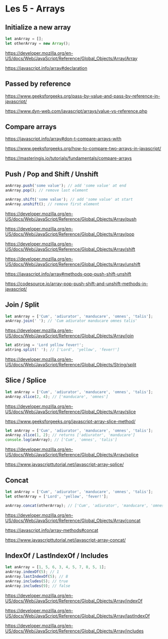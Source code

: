 # Les 5 - Arrays

## Initialize a new array

```javascript
let anArray = [];
let otherArray = new Array();
```

https://developer.mozilla.org/en-US/docs/Web/JavaScript/Reference/Global_Objects/Array/Array

https://javascript.info/array#declaration

## Passed by reference

https://www.geeksforgeeks.org/pass-by-value-and-pass-by-reference-in-javascript/

https://www.dyn-web.com/javascript/arrays/value-vs-reference.php

## Compare arrays

https://javascript.info/array#don-t-compare-arrays-with

https://www.geeksforgeeks.org/how-to-compare-two-arrays-in-javascript/

https://masteringjs.io/tutorials/fundamentals/compare-arrays

## Push / Pop and Shift / Unshift

```javascript
anArray.push('some value'); // add 'some value' at end
anArray.pop(); // remove last element

anArray.shift('some value'); // add 'some value' at start
anArray.unshift(); // remove first element
```

https://developer.mozilla.org/en-US/docs/Web/JavaScript/Reference/Global_Objects/Array/push

https://developer.mozilla.org/en-US/docs/Web/JavaScript/Reference/Global_Objects/Array/pop

https://developer.mozilla.org/en-US/docs/Web/JavaScript/Reference/Global_Objects/Array/shift

https://developer.mozilla.org/en-US/docs/Web/JavaScript/Reference/Global_Objects/Array/unshift

https://javascript.info/array#methods-pop-push-shift-unshift

https://codesource.io/array-pop-push-shift-and-unshift-methods-in-javascript/

## Join / Split

```javascript
let anArray = ['Cum', 'adiurator', 'manducare', 'omnes', 'talis'];
anArray.join(' '); // 'Cum adiurator manducare omnes talis'
```

https://developer.mozilla.org/en-US/docs/Web/JavaScript/Reference/Global_Objects/Array/join

```javascript
let aString = 'Lord yellow fever!';
aString.split(' '); // ['Lord', 'yellow', 'fever!']
```

https://developer.mozilla.org/en-US/docs/Web/JavaScript/Reference/Global_Objects/String/split

## Slice / Splice

```javascript
let anArray = ['Cum', 'adiurator', 'manducare', 'omnes', 'talis'];
anArray.slice(2, 4); // ['manducare', 'omnes']
```

https://developer.mozilla.org/en-US/docs/Web/JavaScript/Reference/Global_Objects/Array/slice

https://www.geeksforgeeks.org/javascript-array-slice-method/

```javascript
let anArray = ['Cum', 'adiurator', 'manducare', 'omnes', 'talis'];
anArray.slice(1, 2); // returns ['adiurator', 'manducare']
console.log(anArray); // ['Cum', 'omnes', 'talis']
```

https://developer.mozilla.org/en-US/docs/Web/JavaScript/Reference/Global_Objects/Array/splice

https://www.javascripttutorial.net/javascript-array-splice/

## Concat

```javascript
let anArray = ['Cum', 'adiurator', 'manducare', 'omnes', 'talis'];
let otherArray = ['Lord', 'yellow', 'fever!'];

anArray.concat(otherArray); // ['Cum', 'adiurator', 'manducare', 'omnes', 'talis', 'Lord', 'yellow', 'fever!']
```

https://developer.mozilla.org/en-US/docs/Web/JavaScript/Reference/Global_Objects/Array/concat

https://javascript.info/array-methods#concat

https://www.javascripttutorial.net/javascript-array-concat/

## IndexOf / LastIndexOf / Includes

```javascript
let anArray = [1, 5, 6, 3, 4, 5, 7, 8, 5, 1];
anArray.indexOf(5); // 1
anArray.lastIndexOf(5); // 8
anArray.includes(5); // true
anArray.includes(9); // false
```

https://developer.mozilla.org/en-US/docs/Web/JavaScript/Reference/Global_Objects/Array/indexOf

https://developer.mozilla.org/en-US/docs/Web/JavaScript/Reference/Global_Objects/Array/lastIndexOf

https://developer.mozilla.org/en-US/docs/Web/JavaScript/Reference/Global_Objects/Array/includes
